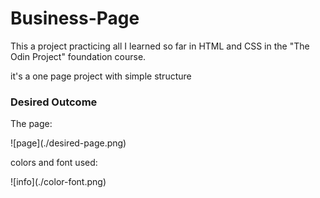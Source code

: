# Business-Page

This a project practicing all I learned so far in HTML and CSS in the "The Odin Project" foundation course.

it's a one page project with simple structure 

### 

### Desired Outcome

The page:

!\[page](./desired-page.png)



colors and font used:

!\[info](./color-font.png)

